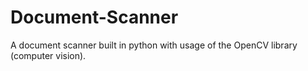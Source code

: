 # Document-Scanner
A document scanner built in python with usage of the OpenCV library (computer vision). 
